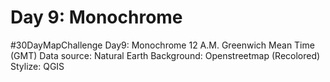# Day 9: Monochrome
#30DayMapChallenge Day9: Monochrome
12 A.M. Greenwich Mean Time (GMT) 
Data source: Natural Earth
Background: Openstreetmap (Recolored)
Stylize: QGIS

